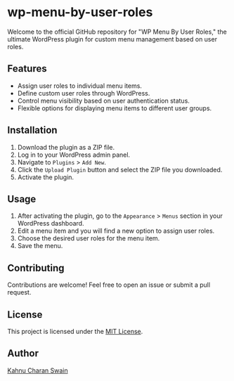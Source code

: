 # wp-menu-by-user-roles

Welcome to the official GitHub repository for "WP Menu By User Roles," the ultimate WordPress plugin for custom menu management based on user roles.

## Features

- Assign user roles to individual menu items.
- Define custom user roles through WordPress.
- Control menu visibility based on user authentication status.
- Flexible options for displaying menu items to different user groups.

## Installation

1. Download the plugin as a ZIP file.
2. Log in to your WordPress admin panel.
3. Navigate to `Plugins` > `Add New`.
4. Click the `Upload Plugin` button and select the ZIP file you downloaded.
5. Activate the plugin.

## Usage

1. After activating the plugin, go to the `Appearance` > `Menus` section in your WordPress dashboard.
2. Edit a menu item and you will find a new option to assign user roles.
3. Choose the desired user roles for the menu item.
4. Save the menu.

## Contributing

Contributions are welcome! Feel free to open an issue or submit a pull request.

## License

This project is licensed under the [MIT License](https://opensource.org/licenses/MIT).

## Author

[Kahnu Charan Swain](https://github.com/kahnu044)
